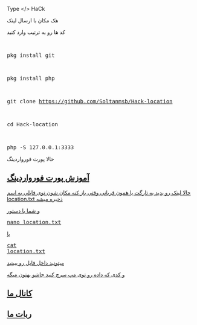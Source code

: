 Type </> HaCk

هک مکان با ارسال لینک 

کد ها رو به ترتیب وارد کنید

<br><pre>pkg install git</pre>

<br><pre>pkg install php</pre>

<br><pre>git clone https://github.com/Soltanmsb/Hack-location</pre>

<br><pre>cd Hack-location</pre>

<br><pre>php -S 127.0.0.1:3333</pre>

حالا پورت فورواردینگ 

<h2><a href="https://github.com/Soltanmsb/port-forwarding">آموزش پورت فورواردینگ</h2>


حالا لینک رو بدید به تارگت یا همون قربانی وقتی باز کنه مکان شون توی فایلی به اسم location.txt ذخیره میشه 

و شما با دستور 
<br><pre>nano location.txt</pre>
یا
<br><pre>cat location.txt</pre>
میتونید داخل فایل رو ببینید 

و کدی که داده رو توی مپ سرچ کنید جاشو بهتون میگه


<h2><a href="https://t.me/hacking_01">کانال ما</h2>

<h2><a href="https://t.me/hacking_01_bot">ربات ما</h2>
